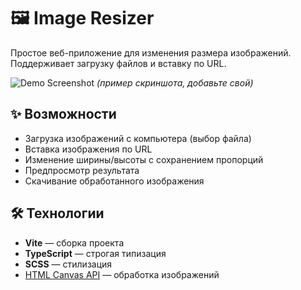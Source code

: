 # 🖼️ Image Resizer

Простое веб-приложение для изменения размера изображений. Поддерживает загрузку файлов и вставку по URL.

![Demo Screenshot](./public/demo.png) *(пример скриншота, добавьте свой)*

## ✨ Возможности
- Загрузка изображений с компьютера (выбор файла)
- Вставка изображения по URL
- Изменение ширины/высоты с сохранением пропорций
- Предпросмотр результата
- Скачивание обработанного изображения

## 🛠 Технологии
- **Vite** — сборка проекта
- **TypeScript** — строгая типизация
- **SCSS** — стилизация
- [HTML Canvas API](https://developer.mozilla.org/ru/docs/Web/API/Canvas_API) — обработка изображений

